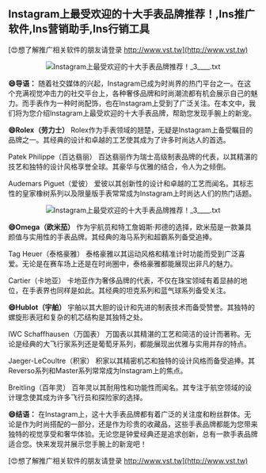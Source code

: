 ## **Instagram上最受欢迎的十大手表品牌推荐！,Ins推广软件,Ins营销助手,Ins行销工具**

[😍想了解推广相关软件的朋友请登录 http://www.vst.tw](http://www.vst.tw)

 <center><img src="https://vst.tw/MP4/tuiguang/png/7.png" alt="Instagram上最受欢迎的十大手表品牌推荐！_3____.txt"></center>

**😄导语：**
随着社交媒体的兴起，Instagram已成为时尚界的热门平台之一。在这个充满视觉冲击力的社交平台上，各种奢侈品牌和时尚潮流都有机会展示自己的魅力。而手表作为一种时尚配饰，也在Instagram上受到了广泛关注。在本文中，我们将为您介绍Instagram上最受欢迎的十大手表品牌，帮助您发现手腕上的新宠。

**😄Rolex（劳力士）**
Rolex作为手表领域的翘楚，无疑是Instagram上备受瞩目的品牌之一。其经典的设计和卓越的工艺使其成为了许多时尚达人的首选。

Patek Philippe（百达翡丽）
百达翡丽作为瑞士高级制表品牌的代表，以其精湛的技艺和独特的设计风格享誉全球。其豪华与优雅的结合，令人为之倾倒。

Audemars Piguet（爱彼）
爱彼以其创新性的设计和卓越的工艺而闻名。其标志性的皇家橡树系列以及限量版手表常常成为Instagram上时尚达人们的热门话题。

 <center><img src="https://vst.tw/MP4/tuiguang/png/8.png" alt="Instagram上最受欢迎的十大手表品牌推荐！_3____.txt"></center>

**😄Omega（欧米茄）**
作为宇航员和特工詹姆斯·邦德的选择，欧米茄是一款兼具颜值与实用性的手表品牌。其经典的海马系列和超霸系列备受追捧。

Tag Heuer（泰格豪雅）
泰格豪雅以其运动风格和精准计时功能而受到广泛喜爱。无论是在赛车场上还是在时尚圈中，泰格豪雅都能展现出非凡的魅力。

Cartier（卡地亚）
卡地亚作为奢侈品牌的代表，不仅在珠宝领域有着显赫的地位，在手表界也同样是如此。其经典的坦克系列和蓝气球系列备受关注。

**😄Hublot（宇舶）**
宇舶以其大胆的设计和先进的制表技术而备受赞誉。其独特的螺旋形表冠和复杂的机芯结构是其独特之处。

IWC Schaffhausen（万国表）
万国表以其精湛的工艺和简洁的设计而著称。无论是经典的大飞行家系列还是葡萄牙系列，都能展现出优雅与实用并存的特点。

Jaeger-LeCoultre（积家）
积家以其精密机芯和独特的设计风格而备受追捧。其Reverso系列和Master系列常常成为Instagram上的焦点。

Breitling（百年灵）
百年灵以其耐用性和功能性而闻名。其专注于航空领域的设计理念使其成为许多飞行员和探险家的选择。

**😄结语：**
在Instagram上，这十大手表品牌都有着广泛的关注度和粉丝群体。无论是作为时尚搭配的一部分，还是作为珍贵的收藏品，这些手表品牌都能为您带来独特的视觉享受和奢华体验。无论您是钟爱经典还是追求创新，总有一款手表品牌适合您。快来发现并展示您手腕上的新宠吧！

[😍想了解推广相关软件的朋友请登录 http://www.vst.tw](http://www.vst.tw)



